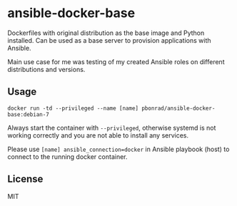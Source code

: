ansible-docker-base
===================

Dockerfiles with original distribution as the base image and Python installed. Can be used as a base server to provision applications with Ansible.

Main use case for me was testing of my created Ansible roles on different distributions and versions.

Usage
-----
    docker run -td --privileged --name [name] pbonrad/ansible-docker-base:debian-7

Always start the container with `--privileged`, otherwise systemd is not working correctly and you are not able to install any services.

Please use `[name] ansible_connection=docker` in Ansible playbook (host) to connect to the running docker container.

License
-------
MIT
